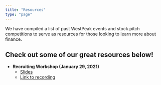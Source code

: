 ```yaml
---
title: "Resources"
type: "page"
---
```


We have compiled a list of past WestPeak events and stock pitch competitions to serve as resources for those looking to learn more about finance.

## Check out some of our great resources below!

- **Recruiting Workshop (January 29, 2021)**
  - [Slides](FinanceRecruiting.pdf)
  - [Link to recording](https://youtu.be/99kU7TwjpI0)
